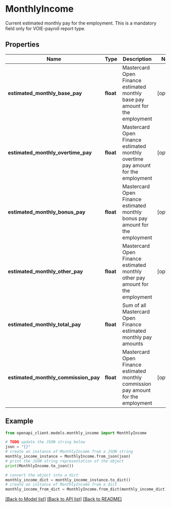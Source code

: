 # MonthlyIncome

Current estimated monthly pay for the employment.  This is a mandatory field only for VOIE-payroll report type.

## Properties

Name | Type | Description | Notes
------------ | ------------- | ------------- | -------------
**estimated_monthly_base_pay** | **float** | Mastercard Open Finance estimated monthly base pay amount for the employment | [optional] 
**estimated_monthly_overtime_pay** | **float** | Mastercard Open Finance estimated monthly overtime pay amount for the employment | [optional] 
**estimated_monthly_bonus_pay** | **float** | Mastercard Open Finance estimated monthly bonus pay amount for the employment | [optional] 
**estimated_monthly_other_pay** | **float** | Mastercard Open Finance estimated monthly other pay amount for the employment | [optional] 
**estimated_monthly_total_pay** | **float** | Sum of all Mastercard Open Finance estimated monthly pay amounts | 
**estimated_monthly_commission_pay** | **float** | Mastercard Open Finance estimated monthly commission pay amount for the employment | [optional] 

## Example

```python
from openapi_client.models.monthly_income import MonthlyIncome

# TODO update the JSON string below
json = "{}"
# create an instance of MonthlyIncome from a JSON string
monthly_income_instance = MonthlyIncome.from_json(json)
# print the JSON string representation of the object
print(MonthlyIncome.to_json())

# convert the object into a dict
monthly_income_dict = monthly_income_instance.to_dict()
# create an instance of MonthlyIncome from a dict
monthly_income_from_dict = MonthlyIncome.from_dict(monthly_income_dict)
```
[[Back to Model list]](../README.md#documentation-for-models) [[Back to API list]](../README.md#documentation-for-api-endpoints) [[Back to README]](../README.md)


